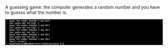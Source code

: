 A guessing game: the computer generates a random number and you have to guesss what the number is.

![guess number](1.png)
